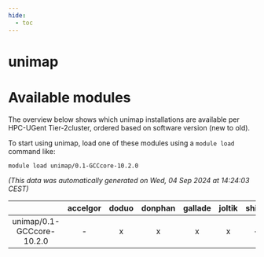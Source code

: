 ```yaml
---
hide:
  - toc
---
```


unimap
======

# Available modules


The overview below shows which unimap installations are available per HPC-UGent Tier-2cluster, ordered based on software version (new to old).

To start using unimap, load one of these modules using a `module load` command like:

```shell
module load unimap/0.1-GCCcore-10.2.0
```

*(This data was automatically generated on Wed, 04 Sep 2024 at 14:24:03 CEST)*  

| |accelgor|doduo|donphan|gallade|joltik|shinx|skitty|
| :---: | :---: | :---: | :---: | :---: | :---: | :---: | :---: |
|unimap/0.1-GCCcore-10.2.0|-|x|x|x|x|-|x|

